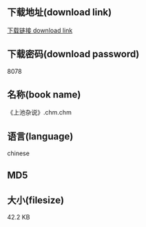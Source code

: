 ## 下载地址(download link)
[下载链接 download link](https://tutu365.netlify.app/?s=%E3%80%8A%E4%B8%8A%E6%B1%A0%E6%9D%82%E8%AF%B4%E3%80%8B.chm)

## 下载密码(download password)
8078

## 名称(book name)
《上池杂说》.chm.chm

## 语言(language)
chinese

## MD5


## 大小(filesize)
42.2 KB
